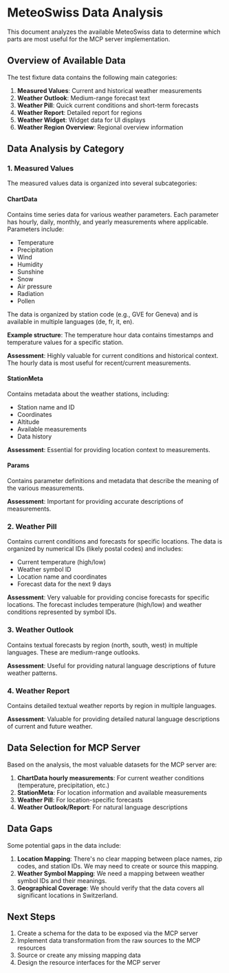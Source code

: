 # MeteoSwiss Data Analysis

This document analyzes the available MeteoSwiss data to determine which parts are most useful for the MCP server implementation.

## Overview of Available Data

The test fixture data contains the following main categories:

1. **Measured Values**: Current and historical weather measurements
2. **Weather Outlook**: Medium-range forecast text
3. **Weather Pill**: Quick current conditions and short-term forecasts
4. **Weather Report**: Detailed report for regions
5. **Weather Widget**: Widget data for UI displays
6. **Weather Region Overview**: Regional overview information

## Data Analysis by Category

### 1. Measured Values

The measured values data is organized into several subcategories:

#### ChartData

Contains time series data for various weather parameters. Each parameter has hourly, daily, monthly, and yearly measurements where applicable. Parameters include:

- Temperature
- Precipitation
- Wind
- Humidity
- Sunshine
- Snow
- Air pressure
- Radiation
- Pollen

The data is organized by station code (e.g., GVE for Geneva) and is available in multiple languages (de, fr, it, en).

**Example structure**: The temperature hour data contains timestamps and temperature values for a specific station.

**Assessment**: Highly valuable for current conditions and historical context. The hourly data is most useful for recent/current measurements.

#### StationMeta

Contains metadata about the weather stations, including:

- Station name and ID
- Coordinates
- Altitude
- Available measurements
- Data history

**Assessment**: Essential for providing location context to measurements.

#### Params

Contains parameter definitions and metadata that describe the meaning of the various measurements.

**Assessment**: Important for providing accurate descriptions of measurements.

### 2. Weather Pill

Contains current conditions and forecasts for specific locations. The data is organized by numerical IDs (likely postal codes) and includes:

- Current temperature (high/low)
- Weather symbol ID
- Location name and coordinates
- Forecast data for the next 9 days

**Assessment**: Very valuable for providing concise forecasts for specific locations. The forecast includes temperature (high/low) and weather conditions represented by symbol IDs.

### 3. Weather Outlook

Contains textual forecasts by region (north, south, west) in multiple languages. These are medium-range outlooks.

**Assessment**: Useful for providing natural language descriptions of future weather patterns.

### 4. Weather Report

Contains detailed textual weather reports by region in multiple languages.

**Assessment**: Valuable for providing detailed natural language descriptions of current and future weather.

## Data Selection for MCP Server

Based on the analysis, the most valuable datasets for the MCP server are:

1. **ChartData hourly measurements**: For current weather conditions (temperature, precipitation, etc.)
2. **StationMeta**: For location information and available measurements
3. **Weather Pill**: For location-specific forecasts
4. **Weather Outlook/Report**: For natural language descriptions

## Data Gaps

Some potential gaps in the data include:

1. **Location Mapping**: There's no clear mapping between place names, zip codes, and station IDs. We may need to create or source this mapping.
2. **Weather Symbol Mapping**: We need a mapping between weather symbol IDs and their meanings.
3. **Geographical Coverage**: We should verify that the data covers all significant locations in Switzerland.

## Next Steps

1. Create a schema for the data to be exposed via the MCP server
2. Implement data transformation from the raw sources to the MCP resources
3. Source or create any missing mapping data
4. Design the resource interfaces for the MCP server
